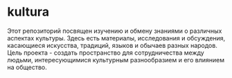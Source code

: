 # kultura
Этот репозиторий посвящен изучению и обмену знаниями о различных аспектах культуры. Здесь есть материалы, исследования и обсуждения, касающиеся искусства, традиций, языков и обычаев разных народов. Цель проекта - создать пространство для сотрудничества между людьми, интересующимися культурным разнообразием и его влиянием на общество.
